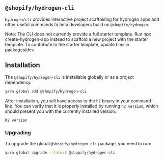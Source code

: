 <!-- This file is generated from the source code. Edit the files in /packages/cli and run 'yarn generate-docs' at the root of this repo. -->

## `@shopify/hydrogen-cli`

`hydrogen/cli` provides interactive project scaffolding for hydrogen apps and other useful commands to help developers build on `@shopify/hydrogen`.

Note: The CLI does not currently provide a full starter template. Run npx create-hydrogen-app instead to scaffold a new project with the starter template. To contribute to the starter template, update files in packages/dev.

## Installation

The `@shopify/hydrogen-cli` is installable globally or as a project dependency.

```bash
yarn global add @shopify/hydrogen-cli
```

After installation, you will have access to the `h2` binary in your command line. You can verify that it is properly installed by running `h2 version`, which should present you with the currently installed version.

```bash
h2 version
```

### Upgrading

To upgrade the global `@shopify/hydrogen-cli` package, you need to run:

```bash
yarn global upgrade --latest @shopify/hydrogen-cli
```
